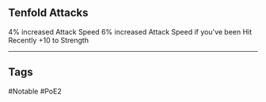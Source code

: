 ## Tenfold Attacks
4% increased Attack Speed
6% increased Attack Speed if you've been Hit Recently
+10 to Strength

---
## Tags
#Notable
#PoE2
